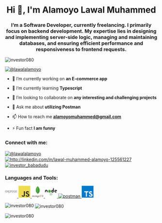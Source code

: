 <h1 align="center">Hi 👋, I'm Alamoyo Lawal Muhammed</h1>
<h3 align="center">I’m a Software Developer, currently freelancing. I primarily focus on backend development. My expertise lies in designing and implementing server-side logic, managing and maintaining databases, and ensuring efficient performance and responsiveness to frontend requests.</h3>

<p align="left"> <img src="https://komarev.com/ghpvc/?username=investor080&label=Profile%20views&color=0e75b6&style=flat" alt="investor080" /> </p>

<p align="left"> <a href="https://twitter.com/@lawalalamoyo" target="blank"><img src="https://img.shields.io/twitter/follow/lawalalamoyo?logo=twitter&style=for-the-badge" alt="@lawalalamoyo" /></a> </p>

- 🔭 I’m currently working on **an E-commerce app**

- 🌱 I’m currently learning **Typescript**

- 👯 I’m looking to collaborate on **any interesting and challenging projects**

- 💬 Ask me about **utilizing Postman**

- 📫 How to reach me **alamoyomuhammed@gmail.com**

- ⚡ Fun fact **I am funny**

<h3 align="left">Connect with me:</h3>
<p align="left">
<a href="https://twitter.com/@lawalalamoyo" target="blank"><img align="center" src="https://raw.githubusercontent.com/rahuldkjain/github-profile-readme-generator/master/src/images/icons/Social/twitter.svg" alt="@lawalalamoyo" height="30" width="40" /></a>
<a href="https://linkedin.com/in/http://linkedin.com/in/lawal-muhammed-alamoyo-125561227" target="blank"><img align="center" src="https://raw.githubusercontent.com/rahuldkjain/github-profile-readme-generator/master/src/images/icons/Social/linked-in-alt.svg" alt="http://linkedin.com/in/lawal-muhammed-alamoyo-125561227" height="30" width="40" /></a>
<a href="https://instagram.com/investor_babadudu" target="blank"><img align="center" src="https://raw.githubusercontent.com/rahuldkjain/github-profile-readme-generator/master/src/images/icons/Social/instagram.svg" alt="investor_babadudu" height="30" width="40" /></a>
</p>

<h3 align="left">Languages and Tools:</h3>
<p align="left"> <a href="https://expressjs.com" target="_blank" rel="noreferrer"> <img src="https://raw.githubusercontent.com/devicons/devicon/master/icons/express/express-original-wordmark.svg" alt="express" width="40" height="40"/> </a> <a href="https://developer.mozilla.org/en-US/docs/Web/JavaScript" target="_blank" rel="noreferrer"> <img src="https://raw.githubusercontent.com/devicons/devicon/master/icons/javascript/javascript-original.svg" alt="javascript" width="40" height="40"/> </a> <a href="https://www.mongodb.com/" target="_blank" rel="noreferrer"> <img src="https://raw.githubusercontent.com/devicons/devicon/master/icons/mongodb/mongodb-original-wordmark.svg" alt="mongodb" width="40" height="40"/> </a> <a href="https://nodejs.org" target="_blank" rel="noreferrer"> <img src="https://raw.githubusercontent.com/devicons/devicon/master/icons/nodejs/nodejs-original-wordmark.svg" alt="nodejs" width="40" height="40"/> </a> <a href="https://postman.com" target="_blank" rel="noreferrer"> <img src="https://www.vectorlogo.zone/logos/getpostman/getpostman-icon.svg" alt="postman" width="40" height="40"/> </a> <a href="https://www.typescriptlang.org/" target="_blank" rel="noreferrer"> <img src="https://raw.githubusercontent.com/devicons/devicon/master/icons/typescript/typescript-original.svg" alt="typescript" width="40" height="40"/> </a> </p>

<p><img align="left" src="https://github-readme-stats.vercel.app/api/top-langs?username=investor080&show_icons=true&locale=en&layout=compact" alt="investor080" /></p>

<p>&nbsp;<img align="center" src="https://github-readme-stats.vercel.app/api?username=investor080&show_icons=true&locale=en" alt="investor080" /></p>

<p><img align="center" src="https://github-readme-streak-stats.herokuapp.com/?user=investor080&" alt="investor080" /></p>
